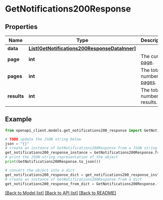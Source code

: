 # GetNotifications200Response


## Properties

Name | Type | Description | Notes
------------ | ------------- | ------------- | -------------
**data** | [**List[GetNotifications200ResponseDataInner]**](GetNotifications200ResponseDataInner.md) |  | [optional] 
**page** | **int** | The current [page](https://techdocs.akamai.com/linode-api/reference/pagination). | [optional] [readonly] 
**pages** | **int** | The total number of [pages](https://techdocs.akamai.com/linode-api/reference/pagination). | [optional] [readonly] 
**results** | **int** | The total number of results. | [optional] [readonly] 

## Example

```python
from openapi_client.models.get_notifications200_response import GetNotifications200Response

# TODO update the JSON string below
json = "{}"
# create an instance of GetNotifications200Response from a JSON string
get_notifications200_response_instance = GetNotifications200Response.from_json(json)
# print the JSON string representation of the object
print(GetNotifications200Response.to_json())

# convert the object into a dict
get_notifications200_response_dict = get_notifications200_response_instance.to_dict()
# create an instance of GetNotifications200Response from a dict
get_notifications200_response_from_dict = GetNotifications200Response.from_dict(get_notifications200_response_dict)
```
[[Back to Model list]](../README.md#documentation-for-models) [[Back to API list]](../README.md#documentation-for-api-endpoints) [[Back to README]](../README.md)


